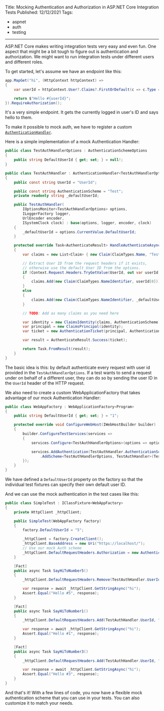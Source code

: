 Title: Mocking Authentication and Authorization in ASP.NET Core Integration Tests
Published: 12/12/2021
Tags:

 - aspnet
 - auth
 - testing
---

ASP.NET Core makes writing integration tests very easy and even fun. One aspect that might be a bit tough to figure out is authentication and authorization. We might want to run integration tests under different users and different roles.

To get started, let's assume we have an endpoint like this:

```cs
app.MapGet("hi", (HttpContext httpContext) =>
{
    var userId = httpContext.User?.Claims?.FirstOrDefault(c => c.Type == ClaimTypes.NameIdentifier)?.Value;

    return $"Hello #{userId}";
}).RequireAuthorization();
```

It's a very simple endpoint. It gets the currently logged in user's ID and says hello to them.

To make it possible to mock auth, we have to register a custom [`AuthenticationHandler`](https://docs.microsoft.com/en-us/dotnet/api/microsoft.aspnetcore.authentication.authenticationhandler-1?view=aspnetcore-6.0).

Here is a simple implementation of a mock Authentication Handler:

```cs
public class TestAuthHandlerOptions : AuthenticationSchemeOptions
{
    public string DefaultUserId { get; set; } = null!;
}

public class TestAuthHandler : AuthenticationHandler<TestAuthHandlerOptions>
{
    public const string UserId = "UserId";

    public const string AuthenticationScheme = "Test";
    private readonly string _defaultUserId;

    public TestAuthHandler(
        IOptionsMonitor<TestAuthHandlerOptions> options,
        ILoggerFactory logger,
        UrlEncoder encoder,
        ISystemClock clock) : base(options, logger, encoder, clock)
    {
        _defaultUserId = options.CurrentValue.DefaultUserId;
    }

    protected override Task<AuthenticateResult> HandleAuthenticateAsync()
    {
        var claims = new List<Claim> { new Claim(ClaimTypes.Name, "Test user") };

        // Extract User ID from the request headers if it exists,
        // otherwise use the default User ID from the options.
        if (Context.Request.Headers.TryGetValue(UserId, out var userId))
        {
            claims.Add(new Claim(ClaimTypes.NameIdentifier, userId[0]));
        }
        else
        {
            claims.Add(new Claim(ClaimTypes.NameIdentifier, _defaultUserId));
        }

        // TODO: Add as many claims as you need here

        var identity = new ClaimsIdentity(claims, AuthenticationScheme);
        var principal = new ClaimsPrincipal(identity);
        var ticket = new AuthenticationTicket(principal, AuthenticationScheme);

        var result = AuthenticateResult.Success(ticket);

        return Task.FromResult(result);
    }
}
```

The basic idea is this: by default authenticate every request with user id provided in the `TestAuthHandlerOptions`. If a test wants to send a request under on behalf of a different user, they can do so by sending the user ID in the `UserId` header of the HTTP request.

We also need to create a custom WebApplicationFactory that takes advantage of our mock Authentication Handler:

```cs
public class WebAppFactory : WebApplicationFactory<Program>
{
    public string DefaultUserId { get; set; } = "1";

    protected override void ConfigureWebHost(IWebHostBuilder builder)
    {
        builder.ConfigureTestServices(services =>
        {
            services.Configure<TestAuthHandlerOptions>(options => options.DefaultUserId = DefaultUserId);

            services.AddAuthentication(TestAuthHandler.AuthenticationScheme)
                .AddScheme<TestAuthHandlerOptions, TestAuthHandler>(TestAuthHandler.AuthenticationScheme, options => { });
        });
    }
}
```

We have defined a `DefaultUserId` property on the factory so that the individual test fixtures can specify their own default user ID.

And we can use the mock authentication in the test cases like this:

```cs
public class SimpleTest : IClassFixture<WebAppFactory>
{
    private HttpClient _httpClient;

    public SimpleTest(WebAppFactory factory)
    {
        factory.DefaultUserId = "5";

        _httpClient = factory.CreateClient();
        _httpClient.BaseAddress = new Uri("https://localhost/");
        // Use our mock Auth scheme 
        _httpClient.DefaultRequestHeaders.Authorization = new AuthenticationHeaderValue("Test");
    }

    [Fact]
    public async Task SayHiToNumber5()
    {
        _httpClient.DefaultRequestHeaders.Remove(TestAuthHandler.UserId);

        var response = await _httpClient.GetStringAsync("hi");
        Assert.Equal("Hello #5", response);
    }

    [Fact]
    public async Task SayHiToNumber1()
    {
        _httpClient.DefaultRequestHeaders.Add(TestAuthHandler.UserId, "1");

        var response = await _httpClient.GetStringAsync("hi");
        Assert.Equal("Hello #1", response);
    }

    [Fact]
    public async Task SayHiToNumber3()
    {
        _httpClient.DefaultRequestHeaders.Add(TestAuthHandler.UserId, "3");

        var response = await _httpClient.GetStringAsync("hi");
        Assert.Equal("Hello #3", response);
    }
}
```

And that's it! With a few lines of code, you now have a flexible mock authentication scheme that you can use in your tests. You can also customize it to match your needs.